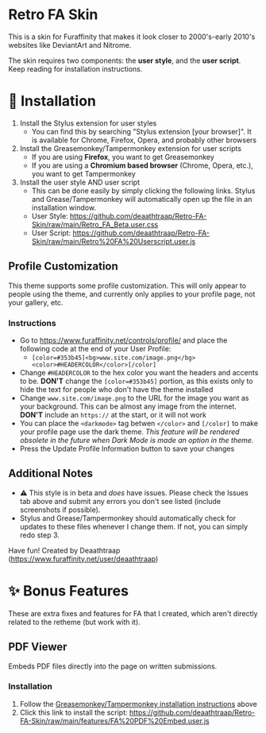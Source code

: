 # Retro FA Skin
This is a skin for Furaffinity that makes it look closer to 2000's-early 2010's websites like DeviantArt and Nitrome.

The skin requires two components: the **user style**, and the **user script**. Keep reading for installation instructions.

# 💽 Installation
1. Install the Stylus extension for user styles
   - You can find this by searching "Stylus extension [your browser]". It is available for Chrome, Firefox, Opera, and probably other browsers
2. Install the Greasemonkey/Tampermonkey extension for user scripts
   - If you are using **Firefox**, you want to get Greasemonkey
   - If you are using a **Chromium based browser** (Chrome, Opera, etc.), you want to get Tampermonkey
3. Install the user style AND user script
   - This can be done easily by simply clicking the following links. Stylus and Grease/Tampermonkey will automatically open up the file in an installation window.
   - User Style: https://github.com/deaathtraap/Retro-FA-Skin/raw/main/Retro_FA_Beta.user.css
   - User Script: https://github.com/deaathtraap/Retro-FA-Skin/raw/main/Retro%20FA%20Userscript.user.js

## Profile Customization
This theme supports some profile customization. This will only appear to people using the theme, and currently only applies to your profile page, not your gallery, etc.
### Instructions
   - Go to https://www.furaffinity.net/controls/profile/ and place the following code at the end of your User Profile:
      - `[color=#353b45]<bg>www.site.com/image.png</bg><color>#HEADERCOLOR</color>[/color]`
   - Change `#HEADERCOLOR` to the hex color you want the headers and accents to be. **DON'T** change the `[color=#353b45]` portion, as this exists only to hide the text for people who don't have the theme installed
   - Change `www.site.com/image.png` to the URL for the image you want as your background. This can be almost any image from the internet. **DON'T** include an `https://` at the start, or it will not work
   - You can place the `<darkmode>` tag betwen `</color>` and `[/color]` to make your profile page use the dark theme. _This feature will be rendered obsolete in the future when Dark Mode is made an option in the theme._
   - Press the Update Profile Information button to save your changes

## Additional Notes
- ⚠ This style is in beta and _does_ have issues. Please check the Issues tab above and submit any errors you don't see listed (include screenshots if possible).
- Stylus and Grease/Tampermonkey should automatically check for updates to these files whenever I change them. If not, you can simply redo step 3.

Have fun!
Created by Deaathtraap (https://www.furaffinity.net/user/deaathtraap)

# ✨ Bonus Features
These are extra fixes and features for FA that I created, which aren't directly related to the retheme (but work with it).
## PDF Viewer
Embeds PDF files directly into the page on written submissions.
### Installation
1. Follow the [Greasemonkey/Tampermonkey installation instructions](#-Installation) above
2. Click this link to install the script: https://github.com/deaathtraap/Retro-FA-Skin/raw/main/features/FA%20PDF%20Embed.user.js
